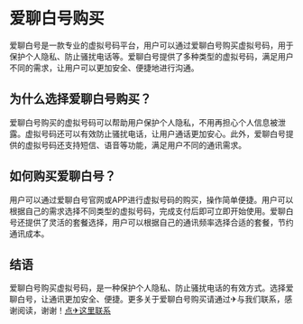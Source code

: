 # 爱聊白号购买

爱聊白号是一款专业的虚拟号码平台，用户可以通过爱聊白号购买虚拟号码，用于保护个人隐私、防止骚扰电话等。爱聊白号提供了多种类型的虚拟号码，满足用户不同的需求，让用户可以更加安全、便捷地进行沟通。

## 为什么选择爱聊白号购买？

爱聊白号购买的虚拟号码可以帮助用户保护个人隐私，不用再担心个人信息被泄露。虚拟号码还可以有效防止骚扰电话，让用户通话更加安心。此外，爱聊白号提供的虚拟号码还支持短信、语音等功能，满足用户不同的通讯需求。

## 如何购买爱聊白号？

用户可以通过爱聊白号官网或APP进行虚拟号码的购买，操作简单便捷。用户可以根据自己的需求选择不同类型的虚拟号码，完成支付后即可立即开始使用。爱聊白号还提供了灵活的套餐选择，用户可以根据自己的通讯频率选择合适的套餐，节约通讯成本。

## 结语

爱聊白号购买虚拟号码，是一种保护个人隐私、防止骚扰电话的有效方式。选择爱聊白号，让通讯更加安全、便捷。更多关于爱聊白号购买请通过✈与我们联系，感谢阅读，谢谢！[点✈这里联系](https://ss.k02.cc)